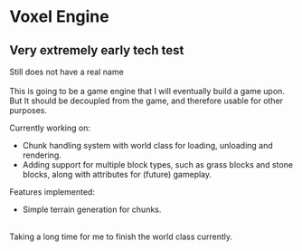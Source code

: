 # Voxel Engine
## Very extremely early tech test

Still does not have a real name
<br/>
<br/>
This is going to be a game engine that I will eventually build a game upon.
But It should be decoupled from the game, and therefore usable for other purposes.

Currently working on:
- Chunk handling system with world class for loading, unloading and rendering.
- Adding support for multiple block types, such as grass blocks and stone blocks, along with attributes for (future) gameplay.

Features implemented:
- Simple terrain generation for chunks.
<br/>
Taking a long time for me to finish the world class currently.
